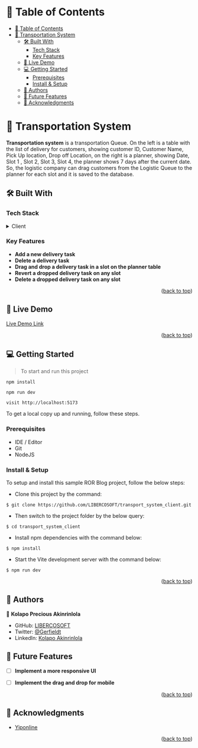 # 📗 Table of Contents

- [📗 Table of Contents](#-table-of-contents)
- [📖 Transportation System ](#-transportation-system-)
  - [🛠 Built With ](#-built-with-)
    - [Tech Stack ](#tech-stack-)
    - [Key Features ](#key-features-)
  - [🚀 Live Demo ](#-live-demo-)
  - [💻 Getting Started ](#-getting-started-)
    - [Prerequisites](#prerequisites)
    - [Install \& Setup](#install--setup)
  - [👥 Authors ](#-authors-)
  - [🔭 Future Features ](#-future-features-)
  - [🙏 Acknowledgments ](#-acknowledgments-)

<!-- PROJECT DESCRIPTION -->

# 📖 Transportation System <a name="about-project"></a>

**Transportation system** is a transportation Queue. On the left is a table with the list of delivery for customers, showing customer ID, Customer Name, Pick Up location, Drop off Location, on the right is a planner, showing Date, Slot 1 , Slot 2, Slot 3, Slot 4, the planner shows 7 days after the current date. So, the logistic company can drag customers from the Logistic Queue to the planner for each slot and it is saved to the database.

## 🛠 Built With <a name="built-with"></a>

### Tech Stack <a name="tech-stack"></a>

<details>
  <summary>Client</summary>
  <ul>
    <li><a href="https://react.dev">React</a></li>
    <li><a href="https://vitejs.dev">Vite</a></li>
    <li><a href="https://redux.js.org">Redux</a></li>
    <li><a href="https://mui.com">Material UI</a></li>
  </ul>
</details>

### Key Features <a name="key-features"></a>

- **Add a new delivery task**
- **Delete a delivery task**
- **Drag and drop a delivery task in a slot on the planner table**
- **Revert a dropped delivery task on any slot**
- **Delete a dropped delivery task on any slot**
  

<p align="right">(<a href="#readme-top">back to top</a>)</p>

## 🚀 Live Demo <a name="live-demo"></a>

[Live Demo Link](https://transportation-queue-system.netlify.app)

<p align="right">(<a href="#readme-top">back to top</a>)</p>

## 💻 Getting Started <a name="getting-started"></a>

> To start and run this project
```
npm install
```
```
npm run dev
```
```
visit http://localhost:5173
```
To get a local copy up and running, follow these steps.

### Prerequisites

- IDE / Editor
- Git 
- NodeJS


### Install & Setup

To setup and install this sample ROR Blog project, follow the below steps:
- Clone this project by the command: 

```
$ git clone https://github.com/LIBERCOSOFT/transport_system_client.git
```

- Then switch to the project folder by the below query:

```
$ cd transport_system_client
```

- Install npm dependencies with the command below:
```
$ npm install
```

- Start the Vite development server with the command below:
```
$ npm run dev
```


<p align="right">(<a href="#readme-top">back to top</a>)</p>

<!-- AUTHORS -->

## 👥 Authors <a name="authors"></a>

👤 **Kolapo Precious Akinrinlola**

- GitHub: [LIBERCOSOFT](https://github.com/LIBERCOSOFT)
- Twitter: [@Gerfieldt](https://twitter.com/Gerfieldt)
- LinkedIn: [Kolapo Akinrinlola](https://linkedin.com/in/kolapo-akinrinlola)

<!-- FUTURE FEATURES -->

## 🔭 Future Features <a name="future-features"></a>
- [ ] **Implement a more responsive UI**
- [ ] **Implement the drag and drop for mobile**


<p align="right">(<a href="#readme-top">back to top</a>)</p>

## 🙏 Acknowledgments <a name="acknowledgements"></a>

- [Yiponline](https://www.yiponline.com/)


<p align="right">(<a href="#readme-top">back to top</a>)</p>